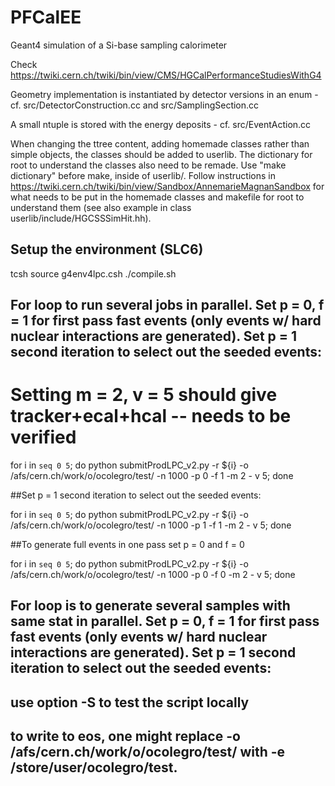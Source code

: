 # PFCalEE

Geant4 simulation of a Si-base sampling calorimeter

Check https://twiki.cern.ch/twiki/bin/view/CMS/HGCalPerformanceStudiesWithG4

Geometry implementation is instantiated by detector versions in an enum - cf. src/DetectorConstruction.cc and src/SamplingSection.cc

A small ntuple is stored with the energy deposits - cf. src/EventAction.cc 

When changing the ttree content, adding homemade classes rather than
simple objects, the classes should be added to userlib. The dictionary
for root to understand the classes also need to be remade. Use "make
dictionary" before make, inside of userlib/. Follow instructions in
https://twiki.cern.ch/twiki/bin/view/Sandbox/AnnemarieMagnanSandbox
for what needs to be put in the homemade classes and makefile for root to
understand them (see also example in class userlib/include/HGCSSSimHit.hh).

## Setup the environment (SLC6)
tcsh
source g4env4lpc.csh
./compile.sh

## For loop to run several jobs in parallel.  Set p = 0, f = 1 for first pass fast events (only events w/ hard nuclear interactions are generated).  Set p = 1 second iteration to select out the seeded events:
# Setting m = 2, v = 5 should give tracker+ecal+hcal -- needs to be verified
for i in `seq 0 5`; do python submitProdLPC_v2.py  -r ${i} -o /afs/cern.ch/work/o/ocolegro/test/ -n 1000 -p 0 -f 1 -m 2 - v 5; done

##Set p = 1 second iteration to select out the seeded events:

for i in `seq 0 5`; do python submitProdLPC_v2.py  -r ${i} -o /afs/cern.ch/work/o/ocolegro/test/ -n 1000 -p 1 -f 1 -m 2 - v 5; done

##To generate full events in one pass set p = 0 and f = 0

for i in `seq 0 5`; do python submitProdLPC_v2.py  -r ${i} -o /afs/cern.ch/work/o/ocolegro/test/ -n 1000 -p 0 -f 0 -m 2 - v 5; done


## For loop is to generate several samples with same stat in parallel.  Set p = 0, f = 1 for first pass fast events (only events w/ hard nuclear interactions are generated).  Set p = 1 second iteration to select out the seeded events:



## use option -S to test the script locally
## to write to eos, one might replace -o /afs/cern.ch/work/o/ocolegro/test/ with -e /store/user/ocolegro/test.
